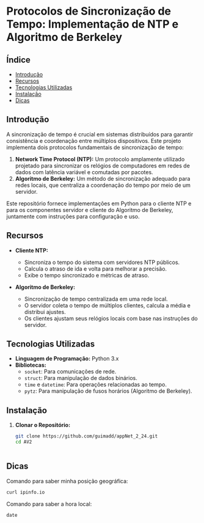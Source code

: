 # Protocolos de Sincronização de Tempo: Implementação de NTP e Algoritmo de Berkeley

## Índice

- [Introdução](#introdução)
- [Recursos](#recursos)
- [Tecnologias Utilizadas](#tecnologias-utilizadas)
- [Instalação](#instalação)
- [Dicas](#Dicas)

## Introdução

A sincronização de tempo é crucial em sistemas distribuídos para garantir consistência e coordenação entre múltiplos dispositivos. Este projeto implementa dois protocolos fundamentais de sincronização de tempo:

1. **Network Time Protocol (NTP):** Um protocolo amplamente utilizado projetado para sincronizar os relógios de computadores em redes de dados com latência variável e comutadas por pacotes.
2. **Algoritmo de Berkeley:** Um método de sincronização adequado para redes locais, que centraliza a coordenação do tempo por meio de um servidor.

Este repositório fornece implementações em Python para o cliente NTP e para os componentes servidor e cliente do Algoritmo de Berkeley, juntamente com instruções para configuração e uso.

## Recursos

- **Cliente NTP:**
  - Sincroniza o tempo do sistema com servidores NTP públicos.
  - Calcula o atraso de ida e volta para melhorar a precisão.
  - Exibe o tempo sincronizado e métricas de atraso.

- **Algoritmo de Berkeley:**
  - Sincronização de tempo centralizada em uma rede local.
  - O servidor coleta o tempo de múltiplos clientes, calcula a média e distribui ajustes.
  - Os clientes ajustam seus relógios locais com base nas instruções do servidor.

## Tecnologias Utilizadas

- **Linguagem de Programação:** Python 3.x
- **Bibliotecas:**
  - `socket`: Para comunicações de rede.
  - `struct`: Para manipulação de dados binários.
  - `time` e `datetime`: Para operações relacionadas ao tempo.
  - `pytz`: Para manipulação de fusos horários (Algoritmo de Berkeley).

## Instalação

1. **Clonar o Repositório:**
   ```bash
   git clone https://github.com/guimadd/appNet_2_24.git
   cd AV2



## Dicas
Comando para saber minha posição geográfica:
 ```bash
curl ipinfo.io
 ```
Comando para saber a hora local:
 ```
date
